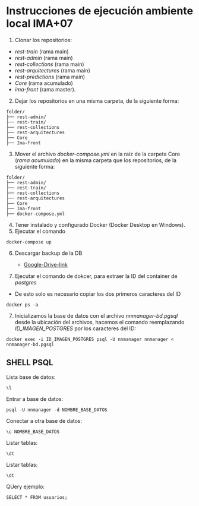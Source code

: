 # Instrucciones de ejecución ambiente local IMA+07

1. Clonar los repositorios:

-   _rest-train_ (rama main)
-   _rest-admin_ (rama main)
-   _rest-collections_ (rama main)
-   _rest-arquitectures_ (rama main)
-   _rest-predictions_ (rama main)
-   _Core_ (rama acumulado)
-   _ima-front_ (rama master).

2. Dejar los repositorios en una misma carpeta, de la siguiente forma:

```
folder/
├── rest-admin/
├── rest-train/
├── rest-collections
├── rest-arquitectures
├── Core
├── Ima-front
```

3. Mover el archivo _docker-compose.yml_ en la raíz de la carpeta Core (_rama acumulado_) en la misma carpeta que los repositorios, de la siguiente forma:

```
folder/
├── rest-admin/
├── rest-train/
├── rest-collections
├── rest-arquitectures
├── Core
├── Ima-front
├── docker-compose.yml
```

4. Tener instalado y configurado Docker (Docker Desktop en Windows).
5. Ejecutar el comando

```
docker-compose up
```

6. Descargar backup de la DB

    - [Google-Drive-link](https://drive.google.com/drive/folders/1Akn5rsF60Y_ZtA2dypwyD3464ncfqMbY?usp=sharing)

7. Ejecutar el comando de dokcer, para extraer la ID del container de _postgres_
  - De esto solo es necesario copiar los dos primeros caracteres del ID 
 

```
docker ps -a
```

7. Inicializamos la base de datos con el archivo _nnmanager-bd.pgsql_ desde la ubicación del archivos, hacemos el comando reemplazando _ID_IMAGEN_POSTGRES_ por los caracteres del ID:

```
docker exec -i ID_IMAGEN_POSTGRES psql -U nnmanager nnmanager < nnmanager-bd.pgsql
```

## SHELL PSQL

Lista base de datos:

```
\l
```

Entrar a base de datos:

```
psql -U nnmanager -d NOMBRE_BASE_DATOS
```

Conectar a otra base de datos:

```
\c NOMBRE_BASE_DATOS
```

Listar tablas:

```
\dt
```

Listar tablas:

```
\dt
```

QUery ejemplo:
```
SELECT * FROM usuarios;
```
